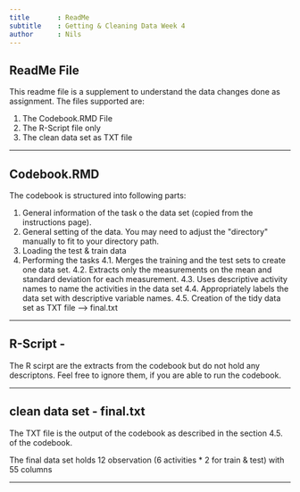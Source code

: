 ```yaml
---
title       : ReadMe
subtitle    : Getting & Cleaning Data Week 4
author      : Nils
---
```


## ReadMe File

This readme file is a supplement to understand the data changes done as assignment. The files supported are: 
1. The Codebook.RMD File
2. The R-Script file only
3. The clean data set as TXT file

---

## Codebook.RMD

The codebook is structured into following parts:

1. General information of the task o the data set (copied from the instructions page).
2. General setting of the data. You may need to adjust the "directory" manually to fit to your directory path.
3. Loading the test & train data
4. Performing the tasks
4.1. Merges the training and the test sets to create one data set.
4.2. Extracts only the measurements on the mean and standard deviation for each measurement.
4.3. Uses descriptive activity names to name the activities in the data set
4.4. Appropriately labels the data set with descriptive variable names.
4.5. Creation of the tidy data set as TXT file --> final.txt


---

## R-Script - 
The R scirpt are the extracts from the codebook but do not hold any descriptons. Feel free to ignore them, if you are able to run the codebook.

---

## clean data set - final.txt
The TXT file is the output of the codebook as described in the section 4.5. of the codebook.

The final data set holds 12 observation (6 activities * 2 for train & test) with 55 columns

---

